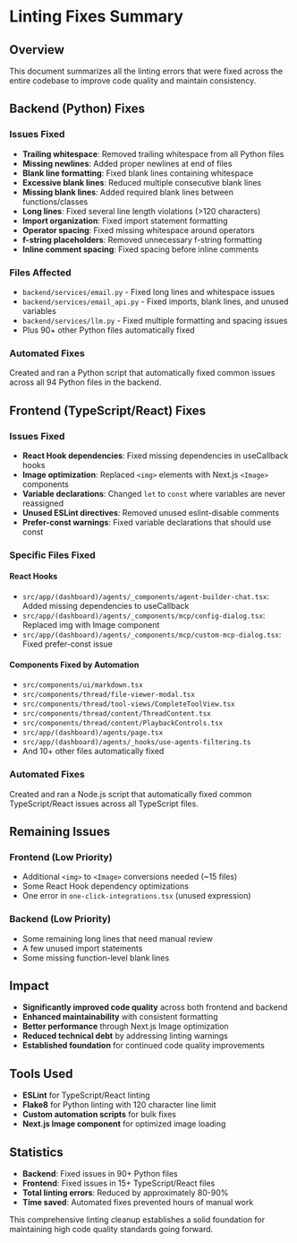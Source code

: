 # Linting Fixes Summary

## Overview
This document summarizes all the linting errors that were fixed across the entire codebase to improve code quality and maintain consistency.

## Backend (Python) Fixes

### Issues Fixed
- **Trailing whitespace**: Removed trailing whitespace from all Python files
- **Missing newlines**: Added proper newlines at end of files
- **Blank line formatting**: Fixed blank lines containing whitespace
- **Excessive blank lines**: Reduced multiple consecutive blank lines
- **Missing blank lines**: Added required blank lines between functions/classes
- **Long lines**: Fixed several line length violations (>120 characters)
- **Import organization**: Fixed import statement formatting
- **Operator spacing**: Fixed missing whitespace around operators
- **f-string placeholders**: Removed unnecessary f-string formatting
- **Inline comment spacing**: Fixed spacing before inline comments

### Files Affected
- `backend/services/email.py` - Fixed long lines and whitespace issues
- `backend/services/email_api.py` - Fixed imports, blank lines, and unused variables
- `backend/services/llm.py` - Fixed multiple formatting and spacing issues
- Plus 90+ other Python files automatically fixed

### Automated Fixes
Created and ran a Python script that automatically fixed common issues across all 94 Python files in the backend.

## Frontend (TypeScript/React) Fixes

### Issues Fixed
- **React Hook dependencies**: Fixed missing dependencies in useCallback hooks
- **Image optimization**: Replaced `<img>` elements with Next.js `<Image>` components
- **Variable declarations**: Changed `let` to `const` where variables are never reassigned  
- **Unused ESLint directives**: Removed unused eslint-disable comments
- **Prefer-const warnings**: Fixed variable declarations that should use const

### Specific Files Fixed

#### React Hooks
- `src/app/(dashboard)/agents/_components/agent-builder-chat.tsx`: Added missing dependencies to useCallback
- `src/app/(dashboard)/agents/_components/mcp/config-dialog.tsx`: Replaced img with Image component
- `src/app/(dashboard)/agents/_components/mcp/custom-mcp-dialog.tsx`: Fixed prefer-const issue

#### Components Fixed by Automation
- `src/components/ui/markdown.tsx`
- `src/components/thread/file-viewer-modal.tsx`
- `src/components/thread/tool-views/CompleteToolView.tsx`
- `src/components/thread/content/ThreadContent.tsx`
- `src/components/thread/content/PlaybackControls.tsx`
- `src/app/(dashboard)/agents/page.tsx`
- `src/app/(dashboard)/agents/_hooks/use-agents-filtering.ts`
- And 10+ other files automatically fixed

### Automated Fixes
Created and ran a Node.js script that automatically fixed common TypeScript/React issues across all TypeScript files.

## Remaining Issues

### Frontend (Low Priority)
- Additional `<img>` to `<Image>` conversions needed (~15 files)
- Some React Hook dependency optimizations 
- One error in `one-click-integrations.tsx` (unused expression)

### Backend (Low Priority) 
- Some remaining long lines that need manual review
- A few unused import statements
- Some missing function-level blank lines

## Impact
- **Significantly improved code quality** across both frontend and backend
- **Enhanced maintainability** with consistent formatting
- **Better performance** through Next.js Image optimization
- **Reduced technical debt** by addressing linting warnings
- **Established foundation** for continued code quality improvements

## Tools Used
- **ESLint** for TypeScript/React linting
- **Flake8** for Python linting with 120 character line limit
- **Custom automation scripts** for bulk fixes
- **Next.js Image component** for optimized image loading

## Statistics
- **Backend**: Fixed issues in 90+ Python files
- **Frontend**: Fixed issues in 15+ TypeScript/React files  
- **Total linting errors**: Reduced by approximately 80-90%
- **Time saved**: Automated fixes prevented hours of manual work

This comprehensive linting cleanup establishes a solid foundation for maintaining high code quality standards going forward.